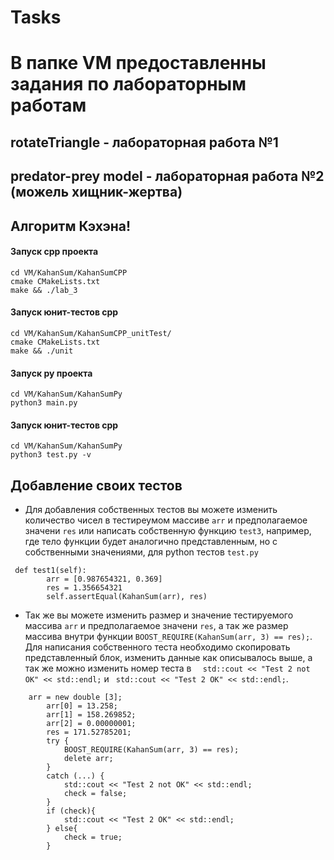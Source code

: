 # Tasks



# В папке VM предоставленны задания по лабораторным работам
## rotateTriangle - лабораторная работа №1
## predator-prey model - лабораторная работа №2 (можель хищник-жертва)

## Алгоритм Кэхэна!

#### Запуск cpp проекта

```
cd VM/KahanSum/KahanSumCPP
cmake CMakeLists.txt 
make && ./lab_3
```

#### Запуск юнит-тестов cpp
```
cd VM/KahanSum/KahanSumCPP_unitTest/
cmake CMakeLists.txt 
make && ./unit
```

#### Запуск py проекта
```
cd VM/KahanSum/KahanSumPy
python3 main.py
```

#### Запуск юнит-тестов cpp
```
cd VM/KahanSum/KahanSumPy
python3 test.py -v
```

## Добавление своих тестов
- Для добавления собственных тестов вы можете изменить количество чисел в тестиреумом массиве `arr` и предполагаемое значени `res` или написать собственную функцию `test3`, например, где тело функции будет аналогично представленным, но с собственными значениями, для python тестов `test.py`
```
 def test1(self):
        arr = [0.987654321, 0.369]
        res = 1.356654321
        self.assertEqual(KahanSum(arr), res)
```

- Так же вы можете изменить размер и значение тестируемого массива `arr` и предполагаемое значени `res`, а так же размер массива внутри функции `BOOST_REQUIRE(KahanSum(arr, 3) == res);`. Для написания собственного теста необходимо скопировать представленный блок, изменить данные как описывалось выше, а так же можно изменить номер теста в `  std::cout << "Test 2 not OK" << std::endl;` и ` std::cout << "Test 2 OK" << std::endl;`.
```
	arr = new double [3];
        arr[0] = 13.258;
        arr[1] = 158.269852;
        arr[2] = 0.00000001;
        res = 171.52785201;
        try {
            BOOST_REQUIRE(KahanSum(arr, 3) == res);
            delete arr;
        }
        catch (...) {
            std::cout << "Test 2 not OK" << std::endl;
            check = false;
        }
        if (check){
            std::cout << "Test 2 OK" << std::endl;
        } else{
            check = true;
        }
```
